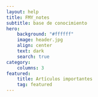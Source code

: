 ```yaml
---
layout: help
title: FMY_notes
subtitle: base de conocimiento
hero:
    background: "#ffffff"
    image: header.jpg
    align: center
    text: dark
    search: true
category:
    columns: 3
featured:
    title: Artículos importantes
    tag: featured
---
```

